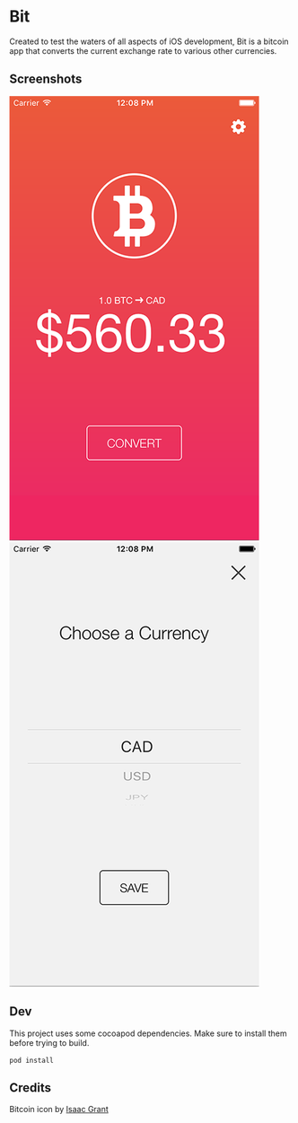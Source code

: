 # Bit
Created to test the waters of all aspects of iOS development, Bit is a bitcoin app that converts the current exchange rate to various other currencies.

## Screenshots
![Image of Home Screen](design/readme-1.png) ![Image of Currency Selection](design/readme-2.png)

## Dev
This project uses some cocoapod dependencies. Make sure to install them before trying to build.
```
pod install
```

## Credits
Bitcoin icon by [Isaac Grant](https://dribbble.com/isc)
